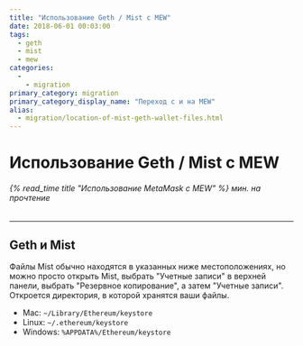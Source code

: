```yaml
---
title: "Использование Geth / Mist с MEW"
date: 2018-06-01 00:03:00
tags:
  - geth
  - mist
  - mew
categories:
  - 
    - migration
primary_category: migration
primary_category_display_name: "Переход с и на MEW"
alias:
  - migration/location-of-mist-geth-wallet-files.html
---
```


# __Использование Geth / Mist с MEW__
###### {% read_time title "Использование MetaMask с MEW" %} мин. на прочтение
***

## __Geth и Mist__

Файлы Mist обычно находятся в указанных ниже местоположениях, но можно просто открыть Mist, выбрать "Учетные записи" в верхней панели, выбрать "Резервное копирование", а затем "Учетные записи". Откроется директория, в которой хранятся ваши файлы.

* Mac: `~/Library/Ethereum/keystore`
* Linux: `~/.ethereum/keystore`
* Windows: `%APPDATA%/Ethereum/keystore`